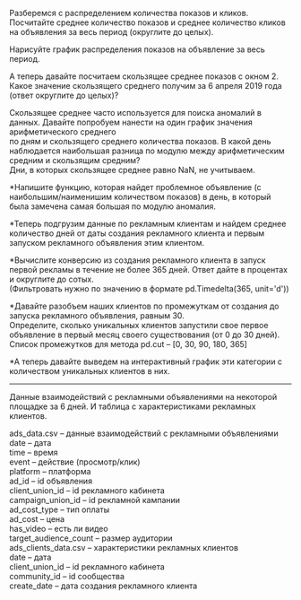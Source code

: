 Разберемся с распределением количества показов и кликов.<br>
Посчитайте среднее количество показов и среднее количество кликов на объявления за весь период (округлите до целых).<br>

Нарисуйте график распределения показов на объявление за весь период.<br>

А теперь давайте посчитаем скользящее среднее показов с окном 2. Какое значение скользящего среднего получим за 6 апреля 2019 года (ответ округлите до целых)?<br>

Скользящее среднее часто используется для поиска аномалий в данных. Давайте попробуем нанести на один график значения арифметического среднего<br>
по дням и скользящего среднего количества показов. В какой день наблюдается наибольшая разница по модулю между арифметическим средним и скользящим средним?<br>
Дни, в которых скользящее среднее равно NaN, не учитываем. <br>

*Напишите функцию, которая найдет проблемное объявление (с наибольшим/наименишим количеством показов) в день, в который была замечена самая большая по модулю аномалия.<br> 

*Теперь подгрузим данные по рекламным клиентам и найдем среднее количество дней от даты создания рекламного клиента и первым запуском рекламного объявления этим клиентом.<br>

*Вычислите конверсию из создания рекламного клиента в запуск первой рекламы в течение не более 365 дней. Ответ дайте в процентах и округлите до сотых. <br>
(Фильтровать нужно по значению в формате pd.Timedelta(365, unit='d'))<br>

*Давайте разобъем наших клиентов по промежуткам от создания до запуска рекламного объявления, равным 30.<br>
Определите, сколько уникальных клиентов запустили свое первое объявление в первый месяц своего существования (от 0 до 30 дней). <br>
Список промежутков для метода pd.cut – [0, 30, 90, 180, 365]<br>

*А теперь давайте выведем на интерактивный график эти категории с количеством уникальных клиентов в них.<br>
<hr>
Данные взаимодействий с рекламными объявлениями на некоторой площадке за 6 дней. И таблица с характеристиками рекламных клиентов.<br>

ads_data.csv – данные взаимодействий с рекламными объявлениями<br>
date – дата<br>
time – время<br>
event – действие (просмотр/клик)<br>
platform – платформа<br>
ad_id – id объявления<br>
client_union_id – id рекламного кабинета<br>
campaign_union_id – id рекламной кампании<br>
ad_cost_type – тип оплаты<br>
ad_cost – цена<br>
has_video – есть ли видео<br>
target_audience_count – размер аудитории<br>
ads_clients_data.csv – характеристики рекламных клиентов<br>
date – дата<br>
client_union_id – id рекламного кабинета<br>
community_id – id сообщества<br>
create_date – дата создания рекламного клиента<br>
